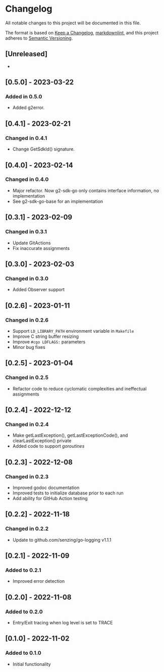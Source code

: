 # Changelog

All notable changes to this project will be documented in this file.

The format is based on [Keep a Changelog](https://keepachangelog.com/en/1.0.0/),
[markdownlint](https://dlaa.me/markdownlint/),
and this project adheres to [Semantic Versioning](https://semver.org/spec/v2.0.0.html).

## [Unreleased]

-

## [0.5.0] - 2023-03-22

### Added in 0.5.0

- Added g2error.

## [0.4.1] - 2023-02-21

### Changed in 0.4.1

- Change GetSdkId() signature.

## [0.4.0] - 2023-02-14

### Changed in 0.4.0

- Major refactor.  Now g2-sdk-go only contains interface information, no implementation
- See g2-sdk-go-base for an implementation

## [0.3.1] - 2023-02-09

### Changed in 0.3.1

- Update GitActions
- Fix inaccurate assignments

## [0.3.0] - 2023-02-03

### Changed in 0.3.0

- Added Observer support

## [0.2.6] - 2023-01-11

### Changed in 0.2.6

- Support `LD_LIBRARY_PATH` environment variable in `Makefile`
- Improve C string buffer resizing
- Improve `#cgo LDFLAGS:` parameters
- Minor bug fixes

## [0.2.5] - 2023-01-04

### Changed in 0.2.5

- Refactor code to reduce cyclomatic complexities and ineffectual assignments

## [0.2.4] - 2022-12-12

### Changed in 0.2.4

- Make getLastException(), getLastExceptionCode(), and clearLastException() private
- Added code to support *goroutines*

## [0.2.3] - 2022-12-08

### Changed in 0.2.3

- Improved godoc documentation
- Improved tests to initialize database prior to each run
- Add ability for GitHub Action testing

## [0.2.2] - 2022-11-18

### Changed in 0.2.2

- Update to github.com/senzing/go-logging v1.1.1

## [0.2.1] - 2022-11-09

### Added to 0.2.1

- Improved error detection

## [0.2.0] - 2022-11-08

### Added to 0.2.0

- Entry/Exit tracing when log level is set to TRACE

## [0.1.0] - 2022-11-02

### Added to 0.1.0

- Initial functionality
